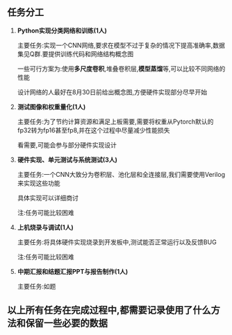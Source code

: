 ## 任务分工

1. **Python实现分类网络和训练(1人)**

   主要任务:实现一个CNN网络,要求在模型不过于复杂的情况下提高准确率,数据集见Q群.要提供训练代码和网络结构概念图

   一些可行方案为:使用**多尺度卷积**,堆叠卷积层,**模型蒸馏**等,可以比较不同网络的性能

   设计网络的人最好在8月30日前给出概念图,方便硬件实现部分尽早开始

2. **测试图像和权重量化(1人)**

   主要任务:为了节约计算资源和满足上板需要,需要将权重从Pytorch默认的fp32转为fp16甚至fp8,并在这个过程中尽量减少性能损失

   看需要,可能会参与部分硬件实现设计

3. **硬件实现、单元测试与系统测试(3人)**

   主要任务:一个CNN大致分为卷积层、池化层和全连接层,我们需要使用Verilog来实现这些功能

   具体实现可以详细商讨

   注:任务可能比较困难

4. **上机烧录与调试(1人)**

   主要任务:将具体硬件实现烧录到开发板中,测试能否正常运行以及反馈BUG

   注:任务可能比较困难

5. **中期汇报和结题汇报PPT与报告制作(1人)**

   主要任务:如题

## **以上所有任务在完成过程中,都需要记录使用了什么方法和保留一些必要的数据**

